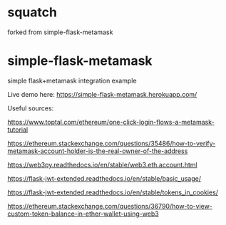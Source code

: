 # squatch

forked from simple-flask-metamask

# simple-flask-metamask
simple flask+metamask integration example

Live demo here: https://simple-flask-metamask.herokuapp.com/

Useful sources:

https://www.toptal.com/ethereum/one-click-login-flows-a-metamask-tutorial

https://ethereum.stackexchange.com/questions/35486/how-to-verify-metamask-account-holder-is-the-real-owner-of-the-address

https://web3py.readthedocs.io/en/stable/web3.eth.account.html

https://flask-jwt-extended.readthedocs.io/en/stable/basic_usage/

https://flask-jwt-extended.readthedocs.io/en/stable/tokens_in_cookies/

https://ethereum.stackexchange.com/questions/36790/how-to-view-custom-token-balance-in-ether-wallet-using-web3


